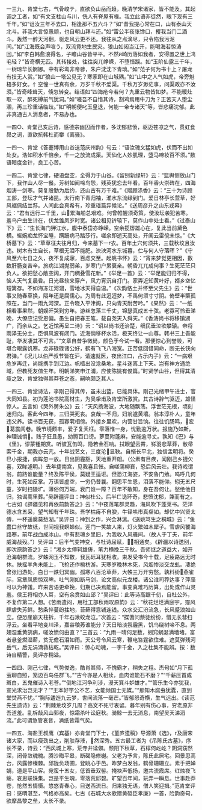<!-- { "loadSidebar": true } -->
一三九、肯堂七古，气骨峻テ，直欲负山岳而趋，晚清学宋诸家，皆不能及。其起调之工者，如“有文支柱山与川，恍人有脊屋有椽。我立此语非徒然，眼下现有三千年。”如“诅汝三年不去口，相逢那不五六斗？”如“昔我提心常在口，山有泰山天北斗。非我大言惊愚顽，也自朝山拜斗还。”如“雷公半夜张馋口，攫我当门二酒斗。轰然一醉天河翻，驱走风云更不还。我往从之点滴尽，只令陷我污泥间。”如“江海既会声喧う，双流竟地生民灾。狼山如闼当江开，能喝海若惊涛回。”如“李白韩愈浪得名，子瞻山谷皆平平。不然崎历落如我者，安得置之世上鸿毛轻？”皆奇横无匹。其转接处，往往突兀峥嵘，不堕恒蹊。如“玉阶仙露三千年，一树琼华长婀娜。中有彩鸾非帝骖，朱户沈沈下青琐。”如“范子何为书十上？屠龙有技无人赏。”如“狼山一塔公见无？寒家即在山城隅。”如“山中之人气如虎，帝旁魁梧多好女。忄空憧一世真有余，万岁千秋不爱渠。千秋万岁渺茫事，问渠政亦不汝须。”皆奇峰耸天，倏忽转变。结语如“四海疮今若何？九重云物皆如梦。不能暖灶取一欢，醉死樽前气犹洞。”如“嗟吾不自惜其诗，割鸡焉用牛刀为？正苦天人堕尘溷，再三珍重话临歧。”如“明朝便叱玉皇退，何能一帝专诸天”等，皆悲痛沈郁。此非真通古人消息者，不易办也。

一四○、肯堂己亥后诗，感德宗幽囚而作者，多沈郁悲愤，驱迈苍凉之气，贯虹食昴之词，直欲抗韩杜而攀《离骚》。

一四一、肯堂《答蹇博用山谷送范庆州韵》句云：“语汝瑰文猛如虎，伏而不出如处女。浩如积水千倍余，千一之放流成渠。天仙化人妙肌理，堕马啼妆百不须。”数语暗度金针，良工心苦。

一四二、肯堂七律，硬语盘空，全得力于山谷。《留别新绿轩》云：“篮舆侧放山门下，我作山人尽一餐。芳树如闻啼鸟怨，残英犹恋去年看。百年香火崇碑在，四海烟涛一剑寒。莫复殷勤为后约，还山古有万千难。”《赠顾涤香》云：“三十为诗顾工部，登坛才气并诸昆。太行南下青归袖，淮水东流绿到门。爱日林亭长萱草，好风裾佩结兰荪。人间此会真希有，珍重瑶篇异候论。”《送周彦升之山东戎幕》云：“君有远行二千里，山累海舶总艰难。何曾帷幄须奇策，使汝坛袭犯苦寒。羞鸟户虫生计在，伏龙雏凤岁时宽。诸公相见钤辕下，莫作山中处士看。”《过泰山下》云：“生长海门狎江水，腹中泰岱亦峥嵘。空余揽辔雄心在，复此当前黛色横。蜒婉痴龙怀宝睡，蹒跚病马踏莎行。嗟余即逝天高处，开阖云雷傥未惊。”《大桥墓下》云：“草草征夫往月归，今来墓下一г衣。百年土穴何须共，三载秋坟且汝违。树木有生自长，草根无泪不能肥。泱泱河水东城暮，伫与何人守落晖？”《守风至六七日之久，夜不复成寐，百虑交至。起眺书怀》云：“宵来梦觉更相因，数数肝肠变苦辛。旅病江湖抛弱弟，岁寒门户累衰亲。朝昏兀兀成何事？生死茫茫只负人。欲把愁心敞空阔，开门稠叠雪花新。”《举足一首》云：“举足能归归不得，恼人天气复晨昏。日光昼软来穿产，风力宵沉自打门。家弄近知黄叶好，婿乡空忆短篱存。不如海冻江河涸，雪地冰天得自温。”《次韵恪土并怀至父先生》云：“世事又随春草换，隔年还是腐儒心。为周有此迢迢梦，不禹何须寸寸阴。倚壁半檠孤照在，当门一雨九河深。正令晓入平津阁，只向青天耐苦吟。”《果然》云：“一纸相看事果然，朝娱旰哭到穷年。游丝忽落三千丈，锦瑟真成五十弦。老寡可怜垂涕晚，大僚应记受恩偏。愚生自把春王笔，载自尧天入舜天。”《香涛尚书将移镇湖广，而余从之。乞近馆再呈二诗》云：“诏以尚书还治楚，细民垂泣欲攀辕。帝将雨泽无分土，臣惧风波有闭门。近海倘移杯水活，极天终让一山尊。韩书三上吾能耻，华发凄其不可言。”“文章自昔争微尚，颜色于今试一看。那便惊心到誉毁，可堪合眼露饥寒。龙非碌碌诸公好，鹤有飞飞八海宽。正苦低回惜同命，断无长铗向君弹。”《况儿以伯严叔节皆在沪，请速就医，夜出江口，占示内子》云：“一病艰危岁再迁，尚能携手到江边。帆樯出没沧桑地，星斗迷离上下天。岂有神方通绝域，但教死友值生年。明朝涕笑申江浦，应使陈姚有俊篇。”时贤学山谷，但得其清瘦之致，肯堂独得其莽苍之态，嗣响颇乏其人。

一四三、肯堂诗法，李刚己得其传，虽未出蓝，已能具体。刚己光绪甲午进士，官大同知县。初为莲池书院高材生，为吴挚甫及肯堂所激赏。其古诗辞气驱迈，雄怪惊人。五言如《哭外舅朱公》云：“天风扬海波，大地随飘荡。浮世茫无根，顷刻迷归向。客此今四年，三归哭死丧。哀哉一不归，妇翁遽黄壤。翁本淳朴人，童年违父养。读书百无获，孤寡茕相傍。外接乡里欢，内营甘旨饷。往往饥肠鸣，宏葛震闾巷。晚节境颇丰，爱子复夭枉。零落惟一身，忧勤逾万状。报施乃如斯，神理诚惝。贱子狂且愚，幼腾百口谤。萝蔓附蓬麻，安能逾寻丈。孰知《巴》与《里》，谬蒙锺期赏。听彼瓦缶鸣，隐若金石响。拭眼望云霄，铩羽悲草莽，敝帚索千金，期我亦云亢。十年战艺文，三度沦显鞅。自惭长平北，独信孟明将。癸巳小报捷，病眸忽一放。日出阴霾豁，天地重开朗。（公素有目疾，闻刚己乡捷欠喜，双眸遽明。）去年捷南宫，见我喜且怅。自嗟蒲柳衰，恐后风云壮。我诗戏谓翁，前路谁能量？终及陈平侯，莫疑王适诳。但恐江海姿，不安鲁门飨。呜呼几何时，生死如反掌。万语皆虚空，一穷仍昔曩。翻思平生恩，泪落不能仰。矧无五尺童，岁时扫陵圹。薄俗何万端，衰门谁一障？百年不敢知，身在吾何让。愁绝他日归，独谒蒿里葬。”吴辟疆评曰：神似杜公。后半ㄈ诡环奇，悲愤沈郁，兼而有之。七古如《辟疆见和再依前韵答之》云：“中夜落笔群灵趋，海风吹下蓬莱书。茫洋德水含五采，望气知有千年珠。吾学枯瘠不自腴，牛铎哄市真粲如。却忆中兴贤太傅，一杯遥奠莫愁湖。”吴评曰：神到之作，兴会淋漓。《送姚笃生之桐城》云：“鱼蠹口丝守故纸，世间视我螟蛉似。迎门一笑故人来，灯火繁如木犀子。雪虐风饕海路寒，前年战血成冰山。中有悲魂乡里旧，为我收入风骚间。（故人于丁夫，前年威海战殁。”）吴评曰：后半气变神变，与杜诗屈赋，相通矣。《辟疆以诗送别，即次原韵答之》云：“湘乡太傅轲雄俦，笔力横挽三千秋。吾师继之道益大，如开沧海朝群流。罗蛛网玉不知数，我瓦砾耳犹相收。束发受书今十载，足疲路远无时休。扶摇羊角未能上，飞抢还作榆枋游。天寒岁晚林木死，风烟惨淡交龙虬。凄绝曾张旧游处，白日一跌归冥幽。孤寒八百沦草莽，大帙三万开穷愁。孰料纷燕雀际，鸾章凤质惊双眸。吐气刚如断马剑，论文高似元龙楼。诸公谁司荐达事？萍藻可以为神馐。昨来苦语更牵挽，归期已决焉能留。事变真难巧历算，出处或作山灵羞。侯王将相亦人耳，空有余贲如山邱？”吴评曰：此等诗高踞千仞，自杜公外，不复作第二人想。《苦雨遣闷，用杜工部秋雨叹原韵》云：“秋花烂烂满庭宇，霪风肆虐失芳鲜。愁条悴蔓纷拄地，苔藓得意铺连钱。众水交汇汾流急，长风蹙浪如山立。便恐崖崩天柱拆，千年石湫蛟龙泣。”次首云：“揲蓍问蔡徒纷纷，惜无长彗扫浮云。坐看平地变川泽，嘉谷稂莠谁能分？天日暗淡氛霾黑，饥鸟绕树啼不息。两翅湿垂黄鹄病，嗟汝愤何由直？”三首云：“九雨一晴何足数，蚓窍蜗涎满墙堵。富者悬釜燃湿薪，贫无儋石泪如雨。天公号令风云寒，鞭电笞霆欲住难。遮莫弹残河岳气，后无涓滴救枯乾。”吴评曰：惊心动魄，一字千金，入之杜集不能辨。按：数诗自精警，吴评亦稍溢。

一四四、刚己七律，气势俊逸，酷肖其师，不愧霸才，稍失之粗。杰句如“月下孤萤聊自照，笼边百鸟任群飞。”“古今亦是人相续，血肉谁能石不磨？”“千薪压首成斑白，五鬼催诗入老苍。”“倒地江河争利涉，漫天箕斗妒雄才。”“管乐生今亦犹我，宣光求治岂无才？”“王本好竽公不艺，女能倾国士无媒。”“那知木腐虫犹蠹，直到堂焚燕不忧。”“胸际逶迤九云梦，世间流落一毫芒。”皆郁怒奇横，生气远出。《读范先生遗诗》云：“荆棘荒坟岁几周？高文不死寸衷留。暮年别有伤心事，穷老原非吾道羞。乱柝敲风山郭夜，惊霜杀叶讼庭秋。骑鲸一去无消息，南望吴天涕泗流。”此可谓急管哀音，满纸皆霜气矣。

一四五、海盐王叔鹰（宾基）亦肯堂门下士，《堇庐遗稿》导源萧《选》，г及唐宋诸大家，而以瘦劲出之，削肤存液，然深秀。五古最工者为《吊陈氏古墓》，序长不录，诗云：“西风城上寒，荒寺井迳僻。颓阳下秋草，石椁何屹屹？阴洞窈然深，闭骨敛魂魄。腾沙晦平皋，断碣隐修樾。父老为予言，陈氏此居宅。回景思高台，风露惨榛棘。邱陇负场圃，登眺心于邑。昨梦白发翁，鹤骨珊珊立。素手把婵娟，道是平山客。宛蛮十五女，低首垂双髻。掩袂声低扬，邀共流霞席。红烛夜飞觞，哀思联珠集。岂是平生魂，零落荒邱碧。旷望百年间，玩弄一瞬息。世事赴莽苍，怆然五情慑。悠悠青春心，目送西流日。归来独无语，僧人笑迎揖。”范肯堂评曰：感喟湛至，气格亦高矣。七古《石城大水歌赠黄砥臣孝廉》一首，险韵奇句，欲摩昌黎之垒，太长不录。

